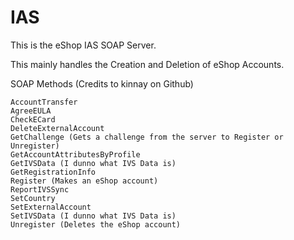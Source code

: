 # IAS

This is the eShop IAS SOAP Server.

This mainly handles the Creation and Deletion of eShop Accounts. 

SOAP Methods (Credits to kinnay on Github)
```
AccountTransfer
AgreeEULA
CheckECard
DeleteExternalAccount
GetChallenge (Gets a challenge from the server to Register or Unregister)
GetAccountAttributesByProfile
GetIVSData (I dunno what IVS Data is)
GetRegistrationInfo
Register (Makes an eShop account)
ReportIVSSync
SetCountry
SetExternalAccount
SetIVSData (I dunno what IVS Data is)
Unregister (Deletes the eShop account)
```